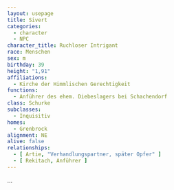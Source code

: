 ```yaml
---
layout: usepage
title: Sivert
categories:
  - character
  - NPC
character_title: Ruchloser Intrigant
race: Menschen
sex: m
birthday: 39
height: "1,91"
affiliations:
  - Kirche der Himmlischen Gerechtigkeit
functions:
  - Anführer des ehem. Diebeslagers bei Schachendorf
class: Schurke
subclasses:
  - Inquisitiv
homes:
  - Grenbrock
alignment: NE
alive: false
relationships:
  - [ Artie, "Verhandlungspartner, später Opfer" ]
  - [ Rekitach, Anführer ]
---
```


...
